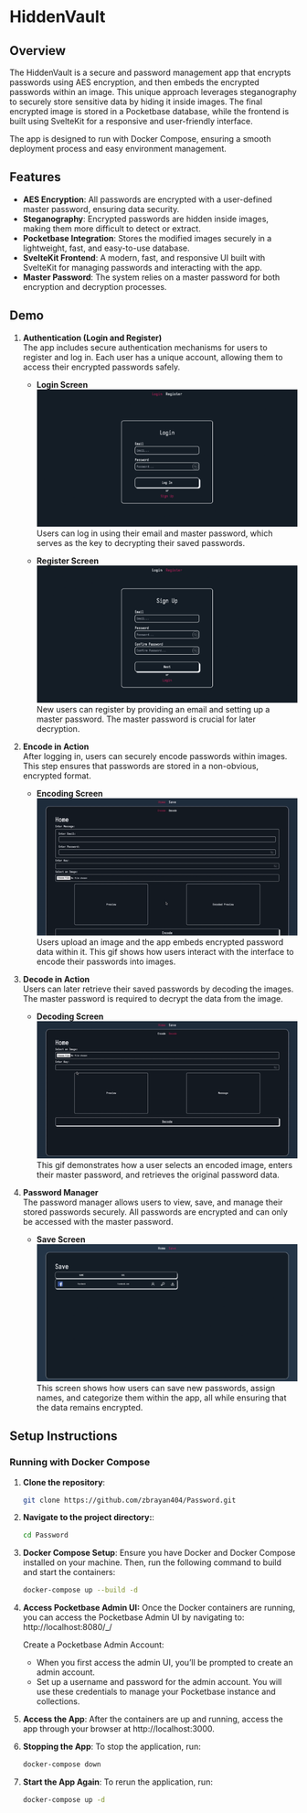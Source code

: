 # HiddenVault

## Overview

The HiddenVault is a secure and password management app that encrypts passwords using AES encryption, and then embeds the encrypted passwords within an image. This unique approach leverages steganography to securely store sensitive data by hiding it inside images. The final encrypted image is stored in a Pocketbase database, while the frontend is built using SvelteKit for a responsive and user-friendly interface.

The app is designed to run with Docker Compose, ensuring a smooth deployment process and easy environment management.

## Features

- **AES Encryption**: All passwords are encrypted with a user-defined master password, ensuring data security.
- **Steganography**: Encrypted passwords are hidden inside images, making them more difficult to detect or extract.
- **Pocketbase Integration**: Stores the modified images securely in a lightweight, fast, and easy-to-use database.
- **SvelteKit Frontend**: A modern, fast, and responsive UI built with SvelteKit for managing passwords and interacting with the app.
- **Master Password**: The system relies on a master password for both encryption and decryption processes.

## Demo

1. **Authentication (Login and Register)**  
   The app includes secure authentication mechanisms for users to register and log in. Each user has a unique account, allowing them to access their encrypted passwords safely.

    - **Login Screen**  
      ![Login Screen](demo/login_screen.png)  
      Users can log in using their email and master password, which serves as the key to decrypting their saved passwords.

    - **Register Screen**  
      ![Register Screen](demo/register_screen.png)  
      New users can register by providing an email and setting up a master password. The master password is crucial for later decryption.

2. **Encode in Action**  
   After logging in, users can securely encode passwords within images. This step ensures that passwords are stored in a non-obvious, encrypted format.

    - **Encoding Screen**  
      ![Encode Screen](demo/encoding.gif)  
      Users upload an image and the app embeds encrypted password data within it. This gif shows how users interact with the interface to encode their passwords into images.

3. **Decode in Action**  
   Users can later retrieve their saved passwords by decoding the images. The master password is required to decrypt the data from the image.

    - **Decoding Screen**  
      ![Decode Screen](demo/decoding.gif)  
      This gif demonstrates how a user selects an encoded image, enters their master password, and retrieves the original password data.

4. **Password Manager**  
   The password manager allows users to view, save, and manage their stored passwords securely. All passwords are encrypted and can only be accessed with the master password.

    - **Save Screen**  
      ![Save Screen](demo/save_screen.png)  
      This screen shows how users can save new passwords, assign names, and categorize them within the app, all while ensuring that the data remains encrypted.



## Setup Instructions

### Running with Docker Compose

1. **Clone the repository**:

   ```bash
   git clone https://github.com/zbrayan404/Password.git


2. **Navigate to the project directory:**:

    ```bash
    cd Password

3. **Docker Compose Setup**:
    Ensure you have Docker and Docker Compose installed on your machine. Then, run the following command to build and start the containers:

    ```bash
    docker-compose up --build -d

4. **Access Pocketbase Admin UI:**
    Once the Docker containers are running, you can access the Pocketbase Admin UI by navigating to:
    http://localhost:8080/_/

    Create a Pocketbase Admin Account:
    - When you first access the admin UI, you’ll be prompted to create an admin account.
    - Set up a username and password for the admin account. You will use these credentials to manage your Pocketbase instance and collections.
   
5. **Access the App**: 
    After the containers are up and running, access the app through your browser at http://localhost:3000.

6. **Stopping the App**: To stop the application, run:

    ```bash
    docker-compose down

7. **Start the App Again**: To rerun the application, run:

    ```bash
    docker-compose up -d